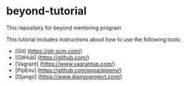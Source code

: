 # beyond-tutorial
This repository for beyond mentoring program

This tutorial includes instructions about how to use the following tools:

* [Git] (https://git-scm.com/)
* [GitHub] (https://github.com/)
* [Vagrant] (https://www.vagrantup.com/)
* [PipEnv] (https://github.com/pypa/pipenv/)
* [Django] (https://www.djangoproject.com/)
